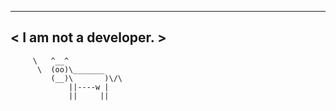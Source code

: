   _____________________
< I am not a developer. >
  ---------------------
         \   ^__^ 
          \  (oo)\_______
             (__)\       )\/\
                 ||----w |
                 ||     ||
    
